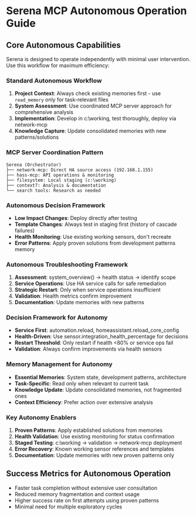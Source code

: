 # Serena MCP Autonomous Operation Guide

## Core Autonomous Capabilities
Serena is designed to operate independently with minimal user intervention. Use this workflow for maximum efficiency:

### Standard Autonomous Workflow
1. **Project Context**: Always check existing memories first - use `read_memory` only for task-relevant files
2. **System Assessment**: Use coordinated MCP server approach for comprehensive analysis
3. **Implementation**: Develop in c:\working, test thoroughly, deploy via network-mcp
4. **Knowledge Capture**: Update consolidated memories with new patterns/solutions

### MCP Server Coordination Pattern
```
Serena (Orchestrator)
├── network-mcp: Direct HA source access (192.168.1.155)
├── hass-mcp: API operations & monitoring
├── filesystem: Local staging (c:\working)
├── context7: Analysis & documentation
└── search tools: Research as needed
```

### Autonomous Decision Framework
- **Low Impact Changes**: Deploy directly after testing
- **Template Changes**: Always test in staging first (history of cascade failures)
- **Health Monitoring**: Use existing working sensors, don't recreate
- **Error Patterns**: Apply proven solutions from development patterns memory

### Autonomous Troubleshooting Framework
1. **Assessment**: system_overview() → health status → identify scope
2. **Service Operations**: Use HA service calls for safe remediation
3. **Strategic Restart**: Only when service operations insufficient
4. **Validation**: Health metrics confirm improvement
5. **Documentation**: Update memories with new patterns

### Decision Framework for Autonomy
- **Service First**: automation.reload, homeassistant.reload_core_config
- **Health-Driven**: Use sensor.integration_health_percentage for decisions
- **Restart Threshold**: Only restart if health <80% or service ops fail
- **Validation**: Always confirm improvements via health sensors

### Memory Management for Autonomy
- **Essential Memories**: System state, development patterns, architecture
- **Task-Specific**: Read only when relevant to current task
- **Knowledge Update**: Update consolidated memories, not fragmented ones
- **Context Efficiency**: Prefer action over extensive analysis

### Key Autonomy Enablers
1. **Proven Patterns**: Apply established solutions from memories
2. **Health Validation**: Use existing monitoring for status confirmation
3. **Staged Testing**: c:\working → validation → network-mcp deployment
4. **Error Recovery**: Known working sensor references and templates
5. **Documentation**: Update memories with new proven patterns only

## Success Metrics for Autonomous Operation
- Faster task completion without extensive user consultation
- Reduced memory fragmentation and context usage
- Higher success rate on first attempts using proven patterns
- Minimal need for multiple exploratory cycles